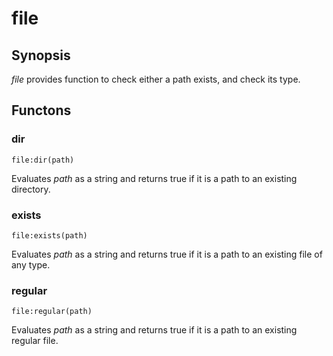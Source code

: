 <h1 class="library">file</h1>

## Synopsis

 *file* provides function to check either a path exists, and check its type.

## Functons

<a name="dir">

### dir

`file:dir(path)`

Evaluates *path* as a string and returns true if it is a path to an existing directory.

<a name="exists">

### exists

`file:exists(path)`

Evaluates *path* as a string and returns true if it is a path to an existing file of any type.

<a name="regular">

### regular

`file:regular(path)`

Evaluates *path* as a string and returns true if it is a path to an existing regular file.

